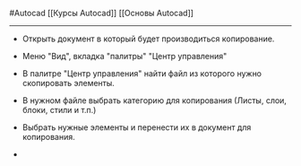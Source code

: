 #Autocad 
[[Курсы Autocad]]
[[Основы Autocad]]
__________
- Открыть документ в который будет производиться копирование.
- Меню "Вид", вкладка "палитры" \"Центр управления"
- В палитре "Центр управления" найти файл из которого нужно скопировать элементы.
- В нужном файле выбрать категорию для копирования (Листы, слои, блоки, стили и т.п.)
- Выбрать нужные элементы и перенести их в документ для копирования.

- 